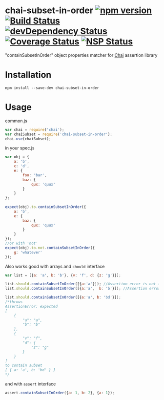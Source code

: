 chai-subset-in-order [![npm version](https://badge.fury.io/js/chai-subset-in-order.svg)](https://badge.fury.io/js/chai-subset-in-order) [![Build Status](https://travis-ci.org/debitoor/chai-subset-in-order.svg?branch=master)](https://travis-ci.org/debitoor/chai-subset-in-order) [![devDependency Status](https://david-dm.org/debitoor/chai-subset-in-order/dev-status.svg)](https://david-dm.org/debitoor/chai-subset-in-order#info=devDependencies) [![Coverage Status](https://coveralls.io/repos/debitoor/chai-subset-in-order/badge.svg?service=github)](https://coveralls.io/github/debitoor/chai-subset-in-order) [![NSP Status](https://nodesecurity.io/orgs/debitoor/projects/eb6fec04-2b26-4462-b4ff-08d952da3065/badge)](https://nodesecurity.io/orgs/debitoor/projects/eb6fec04-2b26-4462-b4ff-08d952da3065)
===========

"containSubsetInOrder" object properties matcher for [Chai](http://chaijs.com/) assertion library

Installation
===========

`npm install --save-dev chai-subset-in-order`

Usage
=====

common.js
```js
var chai = require('chai');
var chaiSubset = require('chai-subset-in-order');
chai.use(chaiSubset);
```

in your spec.js
```js
var obj = {
	a: 'b',
	c: 'd',
	e: {
		foo: 'bar',
		baz: {
			qux: 'quux'
		}
	}
};
	
expect(obj).to.containSubsetInOrder({
	a: 'b',
	e: {
		baz: {
			qux: 'quux'
		}
	}
});
//or with 'not'
expect(obj).to.not.containSubsetInOrder({
	g: 'whatever'
});
```

Also works good with arrays and `should` interface
```js
var list = [{a: 'a', b: 'b'}, {v: 'f', d: {z: 'g'}}];

list.should.containSubsetInOrder([{a:'a'}]); //Assertion error is not thrown
list.should.containSubsetInOrder([{a:'a',  b: 'b'}]); //Assertion error is not thrown

list.should.containSubsetInOrder([{a:'a', b: 'bd'}]);
/*throws
AssertionError: expected
[
    {
        "a": "a",
        "b": "b"
    },
    {
        "v": "f",
        "d": {
            "z": "g"
        }
    }
]
to contain subset 
[ { a: 'a', b: 'bd' } ]
*/
```

and with `assert` interface
```js
assert.containSubsetInOrder({a: 1, b: 2}, {a: 1});
```
